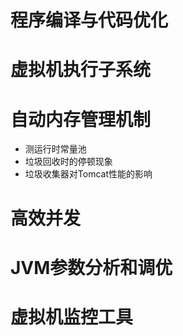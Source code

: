 

# 程序编译与代码优化
# 虚拟机执行子系统
# 自动内存管理机制
  * 测运行时常量池
  * 垃圾回收时的停顿现象
  * 垃圾收集器对Tomcat性能的影响
# 高效并发
# JVM参数分析和调优
# 虚拟机监控工具








